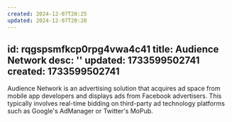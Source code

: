 ```yaml
---
created: 2024-12-07T20:25
updated: 2024-12-07T20:28
---
```

id: rqgspsmfkcp0rpg4vwa4c41
title: Audience Network
desc: ''
updated: 1733599502741
created: 1733599502741
---

Audience Network is an advertising solution that acquires ad space from mobile app developers and displays ads from Facebook advertisers. This typically involves real-time bidding on third-party ad technology platforms such as Google's AdManager or Twitter's MoPub.
